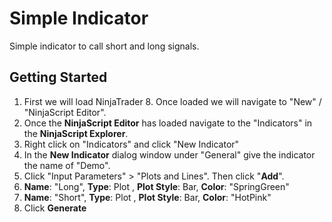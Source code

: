 # Simple Indicator
Simple indicator to call short and long signals.

## Getting Started
1. First we will load NinjaTrader 8. Once loaded we will navigate to "New" / "NinjaScript Editor".  
1. Once the **NinjaScript Editor** has loaded navigate to the "Indicators" in the **NinjaScript Explorer**.
1. Right click on "Indicators" and click "New Indicator"
1. In the **New Indicator** dialog window under "General" give the indicator the name of "Demo".
1. Click "Input Parameters" > "Plots and Lines". Then click "**Add**".
1. **Name**: "Long", **Type**: Plot , **Plot Style**: Bar, **Color**: "SpringGreen"  
1. **Name**: "Short", **Type**: Plot , **Plot Style**: Bar, **Color**: "HotPink"   
1. Click **Generate**  
